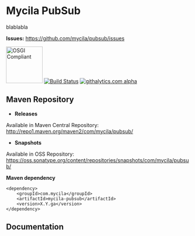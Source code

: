 
# Mycila PubSub #

blablabla

__Issues:__ https://github.com/mycila/pubsub/issues

<img width="100px" src="http://www.sonatype.com/system/images/W1siZiIsIjIwMTMvMDQvMTIvMTEvNDAvMzcvMTgzL05leHVzX0ZlYXR1cmVfTWF0cml4X29zZ2lfbG9nby5wbmciXV0/Nexus-Feature-Matrix-osgi-logo.png" title="OSGI Compliant"></img>
[![Build Status](https://travis-ci.org/mycila/pubsub.png?branch=master)](https://travis-ci.org/mycila/pubsub)
[![githalytics.com alpha](https://cruel-carlota.pagodabox.com/25803a0aff184f73d36916c178ef1f2c "githalytics.com")](http://githalytics.com/mycila/pubsub)

## Maven Repository ##

 - __Releases__ 

Available in Maven Central Repository: http://repo1.maven.org/maven2/com/mycila/pubsub/

 - __Snapshots__
 
Available in OSS Repository:  https://oss.sonatype.org/content/repositories/snapshots/com/mycila/pubsub/

__Maven dependency__

    <dependency>
        <groupId>com.mycila</groupId>
        <artifactId>mycila-pubsub</artifactId>
        <version>X.Y.ga</version>
    </dependency>

## Documentation ##
